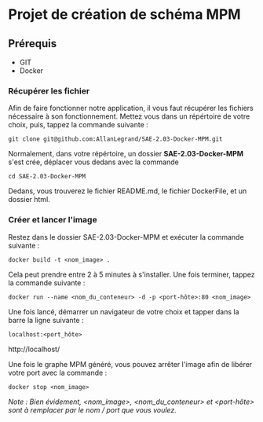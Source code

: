 # Projet de création de schéma MPM	

## Prérequis

- GIT
- Docker

### Récupérer les fichier
Afin de faire fonctionner notre application, il vous faut récupérer les fichiers nécessaire à son fonctionnement.
Mettez vous dans un répértoire de votre choix, puis, tappez la commande suivante :

``git clone git@github.com:AllanLegrand/SAE-2.03-Docker-MPM.git``

Normalement, dans votre répértoire, un dossier **SAE-2.03-Docker-MPM** s'est crée, déplacer vous dedans avec la commande

``cd SAE-2.03-Docker-MPM``

Dedans, vous trouverez le fichier README.md, le fichier DockerFile, et un dossier html.

### Créer et lancer l'image 
Restez dans le dossier SAE-2.03-Docker-MPM et exécuter la commande suivante :

``docker build -t <nom_image> .``

Cela peut prendre entre 2 à 5 minutes à s'installer. 
Une fois terminer, tappez la commande suivante :

``docker run --name <nom_du_conteneur> -d -p <port-hôte>:80 <nom_image>``

Une fois lancé, démarrer un navigateur de votre choix et tapper dans la barre la ligne suivante :

``localhost:<port_hôte>``

http://localhost/

Une fois le graphe MPM généré, vous pouvez arrêter l'image afin de libérer votre port avec la commande :

``docker stop <nom_image>``

*Note : Bien évidement, <nom_image>, <nom_du_conteneur> et <port-hôte> sont à remplacer par le nom / port que vous voulez.*
